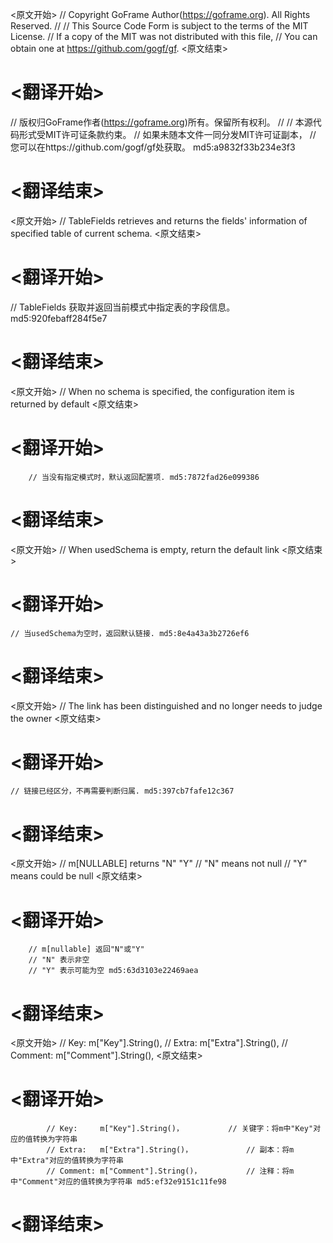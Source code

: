 
<原文开始>
// Copyright GoFrame Author(https://goframe.org). All Rights Reserved.
//
// This Source Code Form is subject to the terms of the MIT License.
// If a copy of the MIT was not distributed with this file,
// You can obtain one at https://github.com/gogf/gf.
<原文结束>

# <翻译开始>
// 版权归GoFrame作者(https://goframe.org)所有。保留所有权利。
//
// 本源代码形式受MIT许可证条款约束。
// 如果未随本文件一同分发MIT许可证副本，
// 您可以在https://github.com/gogf/gf处获取。 md5:a9832f33b234e3f3
# <翻译结束>


<原文开始>
// TableFields retrieves and returns the fields' information of specified table of current schema.
<原文结束>

# <翻译开始>
// TableFields 获取并返回当前模式中指定表的字段信息。 md5:920febaff284f5e7
# <翻译结束>


<原文开始>
// When no schema is specified, the configuration item is returned by default
<原文结束>

# <翻译开始>
		// 当没有指定模式时，默认返回配置项. md5:7872fad26e099386
# <翻译结束>


<原文开始>
// When usedSchema is empty, return the default link
<原文结束>

# <翻译开始>
	// 当usedSchema为空时，返回默认链接. md5:8e4a43a3b2726ef6
# <翻译结束>


<原文开始>
// The link has been distinguished and no longer needs to judge the owner
<原文结束>

# <翻译开始>
	// 链接已经区分，不再需要判断归属. md5:397cb7fafe12c367
# <翻译结束>


<原文开始>
		// m[NULLABLE] returns "N" "Y"
		// "N" means not null
		// "Y" means could be null
<原文结束>

# <翻译开始>
		// m[nullable] 返回"N"或"Y"
		// "N" 表示非空
		// "Y" 表示可能为空 md5:63d3103e22469aea
# <翻译结束>


<原文开始>
			// Key:     m["Key"].String(),
			// Extra:   m["Extra"].String(),
			// Comment: m["Comment"].String(),
<原文结束>

# <翻译开始>
			// Key:     m["Key"].String()， 			// 关键字：将m中"Key"对应的值转换为字符串
			// Extra:   m["Extra"].String()， 			// 副本：将m中"Extra"对应的值转换为字符串
			// Comment: m["Comment"].String()， 			// 注释：将m中"Comment"对应的值转换为字符串 md5:ef32e9151c11fe98
# <翻译结束>

